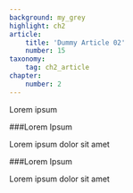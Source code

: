 ```yaml
---
background: my_grey
highlight: ch2
article:
    title: 'Dummy Article 02'
    number: 15
taxonomy:
    tag: ch2_article
chapter:
    number: 2
---
```

Lorem ipsum

###Lorem Ipsum

Lorem ipsum dolor sit amet

###Lorem Ipsum

Lorem ipsum dolor sit amet